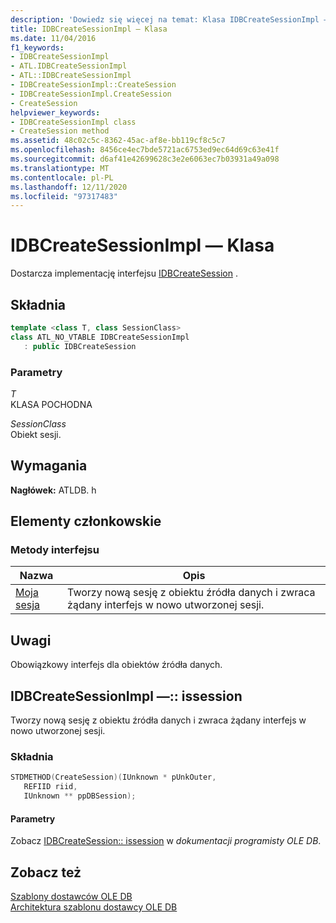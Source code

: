 ```yaml
---
description: 'Dowiedz się więcej na temat: Klasa IDBCreateSessionImpl —'
title: IDBCreateSessionImpl — Klasa
ms.date: 11/04/2016
f1_keywords:
- IDBCreateSessionImpl
- ATL.IDBCreateSessionImpl
- ATL::IDBCreateSessionImpl
- IDBCreateSessionImpl::CreateSession
- IDBCreateSessionImpl.CreateSession
- CreateSession
helpviewer_keywords:
- IDBCreateSessionImpl class
- CreateSession method
ms.assetid: 48c02c5c-8362-45ac-af8e-bb119cf8c5c7
ms.openlocfilehash: 8456ce4ec7bde5721ac6753ed9ec64d69c63e41f
ms.sourcegitcommit: d6af41e42699628c3e2e6063ec7b03931a49a098
ms.translationtype: MT
ms.contentlocale: pl-PL
ms.lasthandoff: 12/11/2020
ms.locfileid: "97317483"
---
```

# <a name="idbcreatesessionimpl-class"></a>IDBCreateSessionImpl — Klasa

Dostarcza implementację interfejsu [IDBCreateSession](/previous-versions/windows/desktop/ms724076(v=vs.85)) .

## <a name="syntax"></a>Składnia

```cpp
template <class T, class SessionClass>
class ATL_NO_VTABLE IDBCreateSessionImpl
   : public IDBCreateSession
```

### <a name="parameters"></a>Parametry

*T*<br/>
KLASA POCHODNA

*SessionClass*<br/>
Obiekt sesji.

## <a name="requirements"></a>Wymagania

**Nagłówek:** ATLDB. h

## <a name="members"></a>Elementy członkowskie

### <a name="interface-methods"></a>Metody interfejsu

| Nazwa | Opis |
|-|-|
|[Moja sesja](#createsession)|Tworzy nową sesję z obiektu źródła danych i zwraca żądany interfejs w nowo utworzonej sesji.|

## <a name="remarks"></a>Uwagi

Obowiązkowy interfejs dla obiektów źródła danych.

## <a name="idbcreatesessionimplcreatesession"></a><a name="createsession"></a> IDBCreateSessionImpl —:: issession

Tworzy nową sesję z obiektu źródła danych i zwraca żądany interfejs w nowo utworzonej sesji.

### <a name="syntax"></a>Składnia

```cpp
STDMETHOD(CreateSession)(IUnknown * pUnkOuter,
   REFIID riid,
   IUnknown ** ppDBSession);
```

#### <a name="parameters"></a>Parametry

Zobacz [IDBCreateSession:: issession](/previous-versions/windows/desktop/ms714942(v=vs.85)) w *dokumentacji programisty OLE DB*.

## <a name="see-also"></a>Zobacz też

[Szablony dostawców OLE DB](../../data/oledb/ole-db-provider-templates-cpp.md)<br/>
[Architektura szablonu dostawcy OLE DB](../../data/oledb/ole-db-provider-template-architecture.md)
